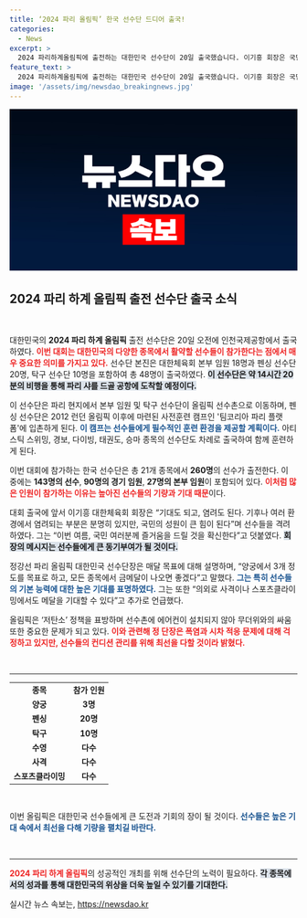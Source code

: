 ```yaml
---
title: ‘2024 파리 올림픽’ 한국 선수단 드디어 출국!
categories:
  - News
excerpt: >
  2024 파리하계올림픽에 출전하는 대한민국 선수단이 20일 출국했습니다. 이기흥 회장은 국민의 응원에 힘입어 최선을 다하겠다고 밝혔고, 선수 단장은 메달 목표를 세웠습니다. 이번 대회는 다양한 변수 속에서도 한국 선수들의 기량이 기대됩니다!
feature_text: >
  2024 파리하계올림픽에 출전하는 대한민국 선수단이 20일 출국했습니다. 이기흥 회장은 국민의 응원에 힘입어 최선을 다하겠다고 밝혔고, 선수 단장은 메달 목표를 세웠습니다. 이번 대회는 다양한 변수 속에서도 한국 선수들의 기량이 기대됩니다!
image: '/assets/img/newsdao_breakingnews.jpg'
---
```


<p><img src="/assets/img/newsdao_breakingnews.jpg" alt="pcversion 속보" /></p>

<h2 data-ke-size="size26">2024 파리 하계 올림픽 출전 선수단 출국 소식</h2>

<p data-ke-size="size16">&nbsp;</p>

<p>대한민국의 <b>2024 파리 하계 올림픽</b> 출전 선수단은 20일 오전에 인천국제공항에서 출국하였다. <b><span style="color: #ee2323;">이번 대회는 대한민국의 다양한 종목에서 활약할 선수들이 참가한다는 점에서 매우 중요한 의미를 가지고 있다.</span></b> 선수단 본진은 대한체육회 본부 임원 18명과 펜싱 선수단 20명, 탁구 선수단 10명을 포함하여 총 48명이 출국하였다. <b><span style="background-color: #21538527;">이 선수단은 약 14시간 20분의 비행을 통해 파리 샤를 드골 공항에 도착할 예정이다.</span></b> </p>

<p>이 선수단은 파리 현지에서 본부 임원 및 탁구 선수단이 올림픽 선수촌으로 이동하며, 펜싱 선수단은 2012 런던 올림픽 이후에 마련된 사전훈련 캠프인 '팀코리아 파리 플랫폼'에 입촌하게 된다. <b><span style="color: #1a5490;">이 캠프는 선수들에게 필수적인 훈련 환경을 제공할 계획이다.</span></b> 아티스틱 스위밍, 경보, 다이빙, 태권도, 승마 종목의 선수단도 차례로 출국하여 함께 훈련하게 된다. </p>

<p>이번 대회에 참가하는 한국 선수단은 총 21개 종목에서 <b>260명</b>의 선수가 출전한다. 이 중에는 <b>143명의 선수</b>, <b>90명의 경기 임원</b>, <b>27명의 본부 임원</b>이 포함되어 있다. <b><span style="color: #ee2323;">이처럼 많은 인원이 참가하는 이유는 높아진 선수들의 기량과 기대 때문</span></b>이다. </p>

<p>대회 출국에 앞서 이기흥 대한체육회 회장은 “기대도 되고, 염려도 된다. 기후나 여러 환경에서 염려되는 부분은 분명히 있지만, 국민의 성원이 큰 힘이 된다”며 선수들을 격려하였다. 그는 “이번 여름, 국민 여러분께 즐거움을 드릴 것을 확신한다”고 덧붙였다. <b><span style="background-color: #21538527;">회장의 메시지는 선수들에게 큰 동기부여가 될 것이다.</span></b> </p>

<p>정강선 파리 올림픽 대한민국 선수단장은 매달 목표에 대해 설명하며, “양궁에서 3개 정도를 목표로 하고, 모든 종목에서 금메달이 나오면 좋겠다”고 말했다. <b><span style="color: #1a5490;">그는 특히 선수들의 기본 능력에 대한 높은 기대를 표명하였다.</span></b> 그는 또한 “의외로 사격이나 스포츠클라이밍에서도 메달을 기대할 수 있다”고 추가로 언급했다. </p>

<p>올림픽은 ‘저탄소’ 정책을 표방하며 선수촌에 에어컨이 설치되지 않아 무더위와의 싸움 또한 중요한 문제가 되고 있다. <b><span style="color: #ee2323;">이와 관련해 정 단장은 폭염과 시차 적응 문제에 대해 걱정하고 있지만, 선수들의 컨디션 관리를 위해 최선을 다할 것이라 밝혔다.</span></b> </p>

<p data-ke-size="size16">&nbsp;</p>

<hr />

<table style="width: 100%; text-align: center;">
    <tr>
        <td style="text-align: center; height: 17px;"><b>종목</b></td>
        <td style="text-align: center; height: 17px;"><b>참가 인원</b></td>
    </tr>
    <tr>
        <td style="text-align: center; height: 17px;"><b>양궁</b></td>
        <td style="text-align: center; height: 17px;"><b>3명</b></td>
    </tr>
    <tr>
        <td style="text-align: center; height: 17px;"><b>펜싱</b></td>
        <td style="text-align: center; height: 17px;"><b>20명</b></td>
    </tr>
    <tr>
        <td style="text-align: center; height: 17px;"><b>탁구</b></td>
        <td style="text-align: center; height: 17px;"><b>10명</b></td>
    </tr>
    <tr>
        <td style="text-align: center; height: 17px;"><b>수영</b></td>
        <td style="text-align: center; height: 17px;"><b>다수</b></td>
    </tr>
    <tr>
        <td style="text-align: center; height: 17px;"><b>사격</b></td>
        <td style="text-align: center; height: 17px;"><b>다수</b></td>
    </tr>
    <tr>
        <td style="text-align: center; height: 17px;"><b>스포츠클라이밍</b></td>
        <td style="text-align: center; height: 17px;"><b>다수</b></td>
    </tr>
</table>

<p data-ke-size="size16">&nbsp;</p>

<p>이번 올림픽은 대한민국 선수들에게 큰 도전과 기회의 장이 될 것이다. <b><span style="color: #1a5490;">선수들은 높은 기대 속에서 최선을 다해 기량을 펼치길 바란다.</span></b> </p>

<p data-ke-size="size16">&nbsp;</p>

<hr />

<p><b><span style="color: #ee2323;">2024 파리 하계 올림픽</span></b>의 성공적인 개최를 위해 선수단의 노력이 필요하다. <b><span style="background-color: #21538527;">각 종목에서의 성과를 통해 대한민국의 위상을 더욱 높일 수 있기를 기대한다.</span></b></p>
실시간 뉴스 속보는, <a href="https://newsdao.kr" rel="dofollow">https://newsdao.kr</a>


